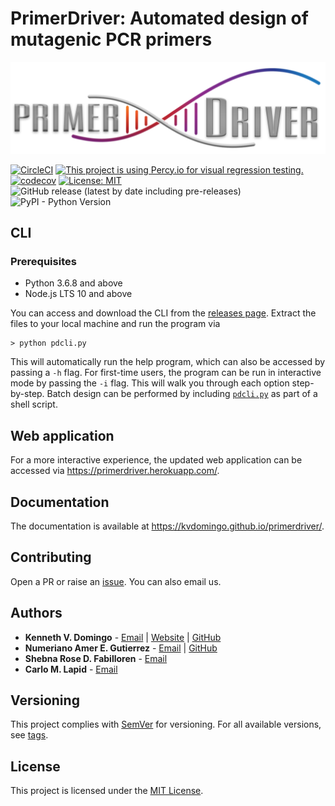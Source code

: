 # PrimerDriver: Automated design of mutagenic PCR primers
![PrimerDriver](https://raw.githubusercontent.com/kvdomingo/primerdriver/master/sdm/static/sdm/media/private/PrimerDriver_logo.png)

[![CircleCI](https://circleci.com/gh/kvdomingo/primerdriver.svg?style=svg)](https://circleci.com/gh/kvdomingo/primerdriver?style=for-the-badge)
[![This project is using Percy.io for visual regression testing.](https://percy.io/static/images/percy-badge.svg)](https://percy.io/Kenneth-V-Domingo/primerdriver?style=for-the-badge)
[![codecov](https://codecov.io/gh/kvdomingo/primerdriver/branch/master/graph/badge.svg)](https://codecov.io/gh/kvdomingo/primerdriver?style=for-the-badge)
[![License: MIT](https://img.shields.io/badge/License-MIT-yellow.svg)](https://opensource.org/licenses/MIT?style=for-the-badge)
![GitHub release (latest by date including pre-releases)](https://img.shields.io/github/v/release/kvdomingo/primerdriver?include_prereleases&style=for-the-badge)
![PyPI - Python Version](https://img.shields.io/pypi/pyversions/django?style=for-the-badge)

## CLI

### Prerequisites
- Python 3.6.8 and above
- Node.js LTS 10 and above

You can access and download the CLI from the [releases page](https://github.com/kvdomingo/primerdriver/releases). Extract the files to your local machine and run the program via

```shell
> python pdcli.py
```

This will automatically run the help program, which can also be accessed by passing a `-h` flag. For first-time users, the program can be run in interactive mode by passing the `-i` flag. This will walk you through each option step-by-step. Batch design can be performed by including [`pdcli.py`](./pdcli.py) as part of a shell script.

## Web application
For a more interactive experience, the updated web application can be accessed via https://primerdriver.herokuapp.com/.

## Documentation
The documentation is available at https://kvdomingo.github.io/primerdriver/.

## Contributing
Open a PR or raise an [issue](https://github.com/kvdomingo/primerdriver/issues). You can also email us.

## Authors
- **Kenneth V. Domingo** - [Email](mailto:kvdomingo@up.edu.ph) | [Website](https://kvdomingo.xyz) | [GitHub](https://github.com/kvdomingo)
- **Numeriano Amer E. Gutierrez** - [Email](mailto:ngutierrez@evc.pshs.edu.ph) | [GitHub](https://github.com/nomgutierrez)
- **Shebna Rose D. Fabilloren** - [Email](mailto:sdfabilloren@up.edu.ph)
- **Carlo M. Lapid** - [Email](mailto:cmlapid@up.edu.ph)

## Versioning
This project complies with [SemVer](https://semver.org) for versioning. For all available versions, see [tags](https://github.com/kvdomingo/primerdriver/tags).

## License
This project is licensed under the [MIT License](./LICENSE).
